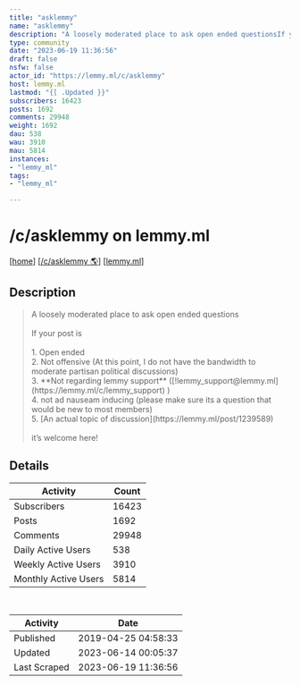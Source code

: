 ```yaml
---
title: "asklemmy" 
name: "asklemmy"
description: "A loosely moderated place to ask open ended questionsIf your post is1. Open ended 2. Not offensive (At this point, I do not have the bandwidth to moderate partisan political discussions)3. **Not regarding lemmy support** ([!lemmy_support@lemmy.ml](https://lemmy.ml/c/lemmy_support) )4. not ad nauseam inducing (please make sure its a question that would be new to most members)5. [An actual topic of discussion](https://lemmy.ml/post/1239589)it’s welcome here!"
type: community
date: "2023-06-19 11:36:56"
draft: false
nsfw: false
actor_id: "https://lemmy.ml/c/asklemmy"
host: lemmy.ml
lastmod: "{[ .Updated }}"
subscribers: 16423
posts: 1692
comments: 29948
weight: 1692
dau: 538
wau: 3910
mau: 5814
instances:
- "lemmy_ml"
tags: 
- "lemmy_ml"

---
```


# /c/asklemmy on lemmy.ml

[[home](/)]
[[/c/asklemmy 🌎](https://lemmy.ml/c/asklemmy)]
[[lemmy.ml](/instances/lemmy_ml)]


## Description 

<blockquote class="description">
A loosely moderated place to ask open ended questions<br><br>If your post is<br><br>1. Open ended <br>2. Not offensive (At this point, I do not have the bandwidth to moderate partisan political discussions)<br>3. **Not regarding lemmy support** ([!lemmy_support@lemmy.ml](https://lemmy.ml/c/lemmy_support) )<br>4. not ad nauseam inducing (please make sure its a question that would be new to most members)<br>5. [An actual topic of discussion](https://lemmy.ml/post/1239589)<br><br>it’s welcome here!
</blockquote>


## Details

| Activity | Count  |
|----------------------|---|
| Subscribers          | 16423 |
| Posts                | 1692  |
| Comments             | 29948  |
| Daily Active Users   | 538  |
| Weekly Active Users  | 3910  |
| Monthly Active Users | 5814  |

<br>

| Activity | Date |
|----------------------|---|
| Published            | 2019-04-25 04:58:33 |
| Updated              | 2023-06-14 00:05:37 |
| Last Scraped         | 2023-06-19 11:36:56 |
